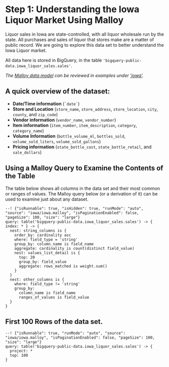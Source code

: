 # Step 1: Understanding the Iowa Liquor Market Using Malloy
Liquor sales in Iowa are state-controlled, with all liquor wholesale run by the state. All purchases and sales of liquor that stores make are a matter of public record. We are going to explore this data set to better understand the Iowa Liquor market.

All data here is stored in BigQuery, in the table `'bigquery-public-data.iowa_liquor_sales.sales'`.

_The [Malloy data model](source.md) can be reviewed in examples under ['iowa'](https://github.com/looker-open-source/malloy/blob/docs-release/samples/iowa/iowa.malloy)._

## A quick overview of the dataset:

* **Date/Time information** (`` `date` ``)
* **Store and Location** (`store_name`, `store_address`, `store_location`, `city`, `county`, and `zip_code`)
* **Vendor information** (`vendor_name`, `vendor_number`)
* **Item information** (`item_number`, `item_description`, `category`, `category_name`)
* **Volume Information** (`bottle_volume_ml`, `bottles_sold`, `volume_sold_liters`, `volume_sold_gallons`)
* **Pricing information** (`state_bottle_cost`, `state_bottle_retail`, and `sale_dollars`)

## Using a Malloy Query to Examine the Contents of the Table

The table below shows all columns in the data set and their most common or ranges of values. The Malloy query below (or a derivation of it) can be used to examine just about any dataset.

```malloy
--! {"isRunnable": true, "isHidden": true, "runMode": "auto", "source": "iowa/iowa.malloy", "isPaginationEnabled": false, "pageSize": 100, "size": "large"}
query: table('bigquery-public-data.iowa_liquor_sales.sales') -> { index: * } -> {
  nest: string_columns is {
    order_by: cardinality asc
    where: field_type = 'string'
    group_by: column_name is field_name
    aggregate: cardinality is count(distinct field_value)
    nest: values_list_detail is {
      top: 20
      group_by: field_value
      aggregate: rows_matched is weight.sum()
    }
  }
  nest: other_columns is {
    where: field_type != 'string'
    group_by:
      column_name is field_name
      ranges_of_values is field_value
  }
}
```

## First 100 Rows of the data set.

```malloy
--! {"isRunnable": true, "runMode": "auto", "source": "iowa/iowa.malloy", "isPaginationEnabled": false, "pageSize": 100, "size": "large"}
query: table('bigquery-public-data.iowa_liquor_sales.sales') -> {
  project: *
  top: 100
}
```
